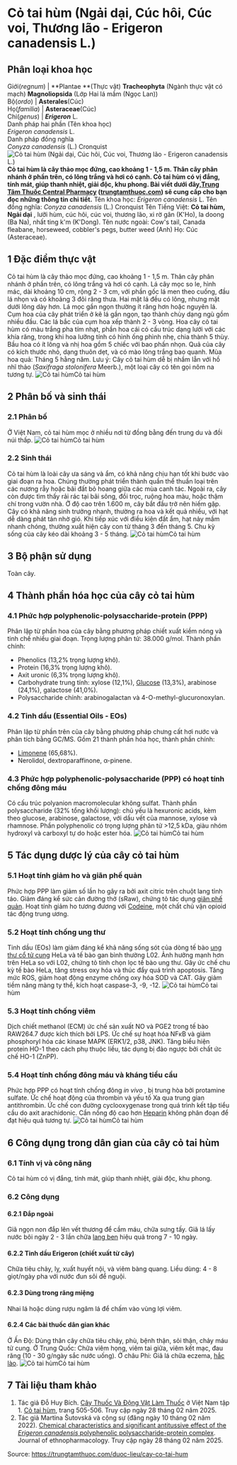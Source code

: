 # Cỏ tai hùm (Ngải dại, Cúc hôi, Cúc voi, Thương lão - Erigeron canadensis L.)

Phân loại khoa học  
---  
Giới(_regnum_) |  **Plantae **(Thực vật) **Tracheophyta** (Ngành thực vật có mạch) **Magnoliopsida** (Lớp Hai lá mầm (Ngọc Lan))  
Bộ(_ordo_) | **Asterales**(Cúc)  
Họ(_familia_) | **Asteraceae**(Cúc)  
Chi(_genus_) | _**Erigeron**_ L.  
Danh pháp hai phần (Tên khoa học)  
_Erigeron canadensis_ L.  
Danh pháp đồng nghĩa  
_Conyza canadensis_ (L.) Cronquist  
![Cỏ tai hùm \(Ngải dại, Cúc hôi, Cúc voi, Thương lão - Erigeron canadensis L.\)](https://trungtamthuoc.com/images/others/co-tai-hum-1-8843.jpg)
**Cỏ tai hùm là cây thảo mọc đứng, cao khoảng 1 - 1,5 m. Thân cây phân nhánh ở phần trên, có lông trắng và hơi có cạnh. Cỏ tai hùm có vị đắng, tính mát, giúp thanh nhiệt, giải độc, khu phong. Bài viết dưới đây,[Trung Tâm Thuốc Central Pharmacy](https://trungtamthuoc.com/ "Trung Tâm Thuốc Central Pharmacy") ([trungtamthuoc.com](https://trungtamthuoc.com/ "trungtamthuoc.com")) sẽ cung cấp cho bạn đọc những thông tin chi tiết.**
Tên khoa học: _Erigeron canadensis_ L.
Tên đồng nghĩa: _Conyza canadensis_ (L.) Cronquist
Tên Tiếng Việt: **Cỏ tai hùm, Ngải dại** , lưỡi hùm, cúc hôi, cúc voi, thương lão, xi rờ gân (K'Ho), la doong (Ba Na), nhất ting k'm (K'Dong).
Tên nước ngoài: Cow's tail, Canada fleabane, horseweed, cobbler's pegs, butter weed (Anh)
Họ: Cúc (Asteraceae).
##  1 Đặc điểm thực vật 
Cỏ tai hùm là cây thảo mọc đứng, cao khoảng 1 - 1,5 m. Thân cây phân nhánh ở phần trên, có lông trắng và hơi có cạnh. Lá cây mọc so le, hình mác, dài khoảng 10 cm, rộng 2 - 3 cm, với phần gốc lá men theo cuống, đầu lá nhọn và có khoảng 3 đôi răng thưa. Hai mặt lá đều có lông, nhưng mặt dưới lông dày hơn. Lá mọc gần ngọn thường ít răng hơn hoặc nguyên lá.
Cụm hoa của cây phát triển ở kẽ lá gần ngọn, tạo thành chùy dạng ngù gồm nhiều đầu. Các lá bắc của cụm hoa xếp thành 2 - 3 vòng. Hoa cây cỏ tai hùm có màu trắng pha tím nhạt, phần hoa cái có cấu trúc dạng lưới với các khía răng, trong khi hoa lưỡng tính có hình ống phình nhẹ, chia thành 5 thùy. Bầu hoa có ít lông và nhị hoa gồm 5 chiếc với bao phấn nhọn.
Quả của cây có kích thước nhỏ, dạng thuôn dẹt, và có mào lông trắng bao quanh.
Mùa hoa quả: Tháng 5 hằng năm.
Lưu ý: Cây cỏ tai hùm dễ bị nhầm lẫn với hồ nhĩ thảo (_Saxifraga stolonifera_ Meerb.), một loại cây có tên gọi nôm na tương tự.
![Cỏ tai hùm](https://trungtamthuoc.com/images/item/co-tai-hum-2.jpg)Cỏ tai hùm
##  2 Phân bố và sinh thái
### 2.1 Phân bố
Ở Việt Nam, cỏ tai hùm mọc ở nhiều nơi từ đồng bằng đến trung du và đồi núi thấp.
![Cỏ tai hùm](https://trungtamthuoc.com/images/item/co-tai-hum-8.jpg)Cỏ tai hùm
### 2.2 Sinh thái
Cỏ tai hùm là loài cây ưa sáng và ẩm, có khả năng chịu hạn tốt khi bước vào giai đoạn ra hoa. Chúng thường phát triển thành quần thể thuần loại trên các nương rẫy hoặc bãi đất bỏ hoang giữa các mùa canh tác. Ngoài ra, cây còn được tìm thấy rải rác tại bãi sông, đồi trọc, ruộng hoa màu, hoặc thậm chí trong vườn nhà. Ở độ cao trên 1.600 m, cây bắt đầu trở nên hiếm gặp.
Cây có khả năng sinh trưởng nhanh, thường ra hoa và kết quả nhiều, với hạt dễ dàng phát tán nhờ gió. Khi tiếp xúc với điều kiện đất ẩm, hạt nảy mầm nhanh chóng, thường xuất hiện cây con từ tháng 3 đến tháng 5. Chu kỳ sống của cây kéo dài khoảng 3 - 5 tháng.
![Cỏ tai hùm](https://trungtamthuoc.com/images/item/co-tai-hum-3.jpg)Cỏ tai hùm
##  3 Bộ phận sử dụng
Toàn cây.
##  4 Thành phần hóa học của cây cỏ tai hùm
### 4.1 Phức hợp polyphenolic-polysaccharide-protein (PPP)
Phân lập từ phần hoa của cây bằng phương pháp chiết xuất kiềm nóng và tinh chế nhiều giai đoạn.
Trọng lượng phân tử: 38.000 g/mol.
Thành phần chính:
  * Phenolics (13,2% trọng lượng khô).
  * Protein (16,3% trọng lượng khô).
  * Axit uronic (6,3% trọng lượng khô).
  * Carbohydrate trung tính: xylose (12,1%), [Glucose](https://trungtamthuoc.com/hoat-chat/glucose "Glucose") (13,3%), arabinose (24,1%), galactose (41,0%).
  * Polysaccharide chính: arabinogalactan và 4-O-methyl-glucuronoxylan.


### 4.2 Tinh dầu (Essential Oils - EOs)
Phân lập từ phần trên của cây bằng phương pháp chưng cất hơi nước và phân tích bằng GC/MS.
Gồm 21 thành phần hóa học, thành phần chính:
  * [Limonene](https://trungtamthuoc.com/hoat-chat/limonene "Limonene") (65,68%).
  * Nerolidol, dextroparaffinone, α-pinene.


### 4.3 Phức hợp polyphenolic-polysaccharide (PPP) có hoạt tính chống đông máu
Có cấu trúc polyanion macromolecular không sulfat.
Thành phần polysaccharide (32% tổng khối lượng): chủ yếu là hexuronic acids, kèm theo glucose, arabinose, galactose, với dấu vết của mannose, xylose và rhamnose.
Phần polyphenolic có trọng lượng phân tử >12,5 kDa, giàu nhóm hydroxyl và carboxyl tự do hoặc ester hóa.
![Cỏ tai hùm](https://trungtamthuoc.com/images/item/co-tai-hum-4.jpg)Cỏ tai hùm
##  5 Tác dụng dược lý của cây cỏ tai hùm
### 5.1 Hoạt tính giảm ho và giãn phế quản
Phức hợp PPP làm giảm số lần ho gây ra bởi axit citric trên chuột lang tỉnh táo.
Giảm đáng kể sức cản đường thở (sRaw), chứng tỏ tác dụng [giãn phế quản](https://trungtamthuoc.com/bai-viet/gian-phe-quan "giãn phế quản").
Hoạt tính giảm ho tương đương với [Codeine](https://trungtamthuoc.com/hoat-chat/codeine "Codeine"), một chất chủ vận opioid tác động trung ương.
### 5.2 Hoạt tính chống ung thư
Tinh dầu (EOs) làm giảm đáng kể khả năng sống sót của dòng tế bào [ung thư cổ tử cung](https://trungtamthuoc.com/bai-viet/ung-thu-co-tu-cung "ung thư cổ tử cung") HeLa và tế bào gan bình thường L02.
Ảnh hưởng mạnh hơn trên HeLa so với L02, chứng tỏ tính chọn lọc tế bào ung thư.
Gây ức chế chu kỳ tế bào HeLa, tăng stress oxy hóa và thúc đẩy quá trình apoptosis.
Tăng mức ROS, giảm hoạt động enzyme chống oxy hóa SOD và CAT.
Gây giảm tiềm năng màng ty thể, kích hoạt caspase-3, -9, -12.
![Cỏ tai hùm](https://trungtamthuoc.com/images/item/co-tai-hum-5.jpg)Cỏ tai hùm
### 5.3 Hoạt tính chống viêm
Dịch chiết methanol (ECM) ức chế sản xuất NO và PGE2 trong tế bào RAW264.7 được kích thích bởi LPS.
Ức chế sự hoạt hóa NFκB và giảm phosphoryl hóa các kinase MAPK (ERK1/2, p38, JNK).
Tăng biểu hiện protein HO-1 theo cách phụ thuộc liều, tác dụng bị đảo ngược bởi chất ức chế HO-1 (ZnPP).
### 5.4 Hoạt tính chống đông máu và kháng tiểu cầu
Phức hợp PPP có hoạt tính chống đông _in vivo_ , bị trung hòa bởi protamine sulfate.
Ức chế hoạt động của thrombin và yếu tố Xa qua trung gian antithrombin.
Ức chế con đường cyclooxygenase trong quá trình kết tập tiểu cầu do axit arachidonic.
Cần nồng độ cao hơn [Heparin](https://trungtamthuoc.com/hoat-chat/heparin "Heparin") không phân đoạn để đạt hiệu quả tương tự.
![Cỏ tai hùm](https://trungtamthuoc.com/images/item/co-tai-hum-6.jpg)Cỏ tai hùm
##  6 Công dụng trong dân gian của cây cỏ tai hùm
### 6.1 Tính vị và công năng
Cỏ tai hùm có vị đắng, tính mát, giúp thanh nhiệt, giải độc, khu phong.
### 6.2 Công dụng
#### 6.2.1 Đắp ngoài
Giã ngọn non đắp lên vết thương để cầm máu, chữa sưng tấy.
Giã lá lấy nước bôi ngày 2 - 3 lần chữa [lang ben](https://trungtamthuoc.com/bai-viet/lang-ben "lang ben") hiệu quả trong 7 - 10 ngày.
#### 6.2.2 Tinh dầu Erigeron (chiết xuất từ cây)
Chữa tiêu chảy, lỵ, xuất huyết nội, và viêm bàng quang. Liều dùng: 4 - 8 giọt/ngày pha với nước đun sôi để nguội.
#### 6.2.3 Dùng trong răng miệng
Nhai lá hoặc dùng rượu ngâm lá để chấm vào vùng lợi viêm.
#### 6.2.4 Các bài thuốc dân gian khác
Ở Ấn Độ: Dùng thân cây chữa tiêu chảy, phù, bệnh thận, sỏi thận, chảy máu tử cung.
Ở Trung Quốc: Chữa viêm họng, viêm tai giữa, viêm kết mạc, đau răng (10 - 30 g/ngày sắc nước uống).
Ở châu Phi: Giã lá chữa eczema, [hắc lào](https://trungtamthuoc.com/bai-viet/benh-hac-lao-tac-nhan-trieu-chung-va-phuong-phap-dieu-tri "hắc lào").
![Cỏ tai hùm](https://trungtamthuoc.com/images/item/co-tai-hum-7.jpg)Cỏ tai hùm
##  7 Tài liệu tham khảo
  1. Tác giả Đỗ Huy Bích. [Cây Thuốc Và Động Vật Làm Thuốc](https://trungtamthuoc.com/bai-viet/doc-online-va-tai-mien-phi-pdf-sach-cay-thuoc-va-dong-vat-lam-thuoc-o-viet-nam "Cây Thuốc Và Động Vật Làm Thuốc") ở Việt Nam tập 1. [Cỏ tai hùm](https://trungtamthuoc.com/upload/pdf/cay-thuoc-va-dong-vat-lam-thuoc-tap-1-trungtamthuoc.com.pdf), trang 505-506. Truy cập ngày 28 tháng 02 năm 2025.
  2. Tác giả Martina Šutovská và cộng sự (đăng ngày 10 tháng 02 năm 2022). [Chemical characteristics and significant antitussive effect of the _Erigeron canadensis_ polyphenolic polysaccharide-protein complex](https://doi.org/10.1016/j.jep.2021.114754). Journal of ethnopharmacology. Truy cập ngày 28 tháng 02 năm 2025.




Source: https://trungtamthuoc.com/duoc-lieu/cay-co-tai-hum